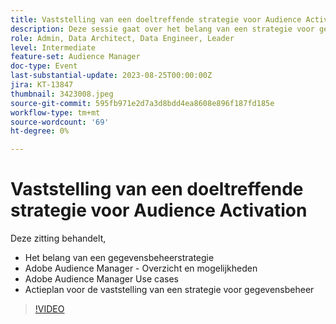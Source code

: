 ```yaml
---
title: Vaststelling van een doeltreffende strategie voor Audience Activation
description: Deze sessie gaat over het belang van een strategie voor gegevensbeheer, Adobe Audience Manager-overzicht en mogelijkheden, Adobe Audience Manager-gebruiksscenario's, een actieplan voor het opzetten van een strategie voor gegevensbeheer
role: Admin, Data Architect, Data Engineer, Leader
level: Intermediate
feature-set: Audience Manager
doc-type: Event
last-substantial-update: 2023-08-25T00:00:00Z
jira: KT-13847
thumbnail: 3423008.jpeg
source-git-commit: 595fb971e2d7a3d8bdd4ea8608e896f187fd185e
workflow-type: tm+mt
source-wordcount: '69'
ht-degree: 0%

---
```



# Vaststelling van een doeltreffende strategie voor Audience Activation

Deze zitting behandelt,

- Het belang van een gegevensbeheerstrategie
- Adobe Audience Manager - Overzicht en mogelijkheden
- Adobe Audience Manager Use cases
- Actieplan voor de vaststelling van een strategie voor gegevensbeheer

>[!VIDEO](https://video.tv.adobe.com/v/3423008/?learn=on)
